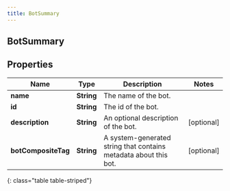 ```yaml
---
title: BotSummary
---
```

## BotSummary


## Properties

| Name | Type | Description | Notes |
| ------------ | ------------- | ------------- | ------------- |
| **name** | <!----><!---->**String**<!----> | The name of the bot. |  |
| **id** | <!----><!---->**String**<!----> | The id of the bot. |  |
| **description** | <!----><!---->**String**<!----> | An optional description of the bot. |  [optional] |
| **botCompositeTag** | <!----><!---->**String**<!----> | A system-generated string that contains metadata about this bot. |  [optional] |
{: class="table table-striped"}



